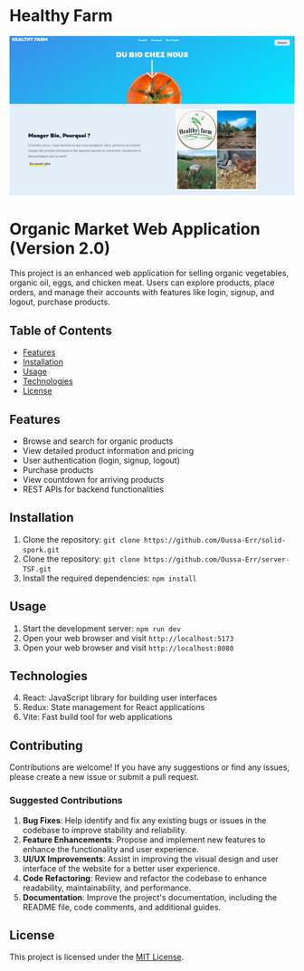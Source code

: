 # Healthy Farm

![Home Screenshot](./src/assets/home-screenshot.png)

# Organic Market Web Application (Version 2.0)

This project is an enhanced web application for selling organic vegetables, organic oil, eggs, and chicken meat. Users can explore products, place orders, and manage their accounts with features like login, signup, and logout, purchase products.

## Table of Contents

- [Features](#features)
- [Installation](#installation)
- [Usage](#usage)
- [Technologies](#technologies)
- [License](#license)

## Features

- Browse and search for organic products
- View detailed product information and pricing
- User authentication (login, signup, logout)
- Purchase products
- View countdown for arriving products
- REST APIs for backend functionalities

## Installation

1. Clone the repository: `git clone https://github.com/Oussa-Err/solid-spork.git`
2. Clone the repository: `git clone https://github.com/Oussa-Err/server-TSF.git`
3. Install the required dependencies: `npm install`

## Usage

1. Start the development server: `npm run dev`
2. Open your web browser and visit `http://localhost:5173`
2. Open your web browser and visit `http://localhost:8080`

## Technologies

4. React: JavaScript library for building user interfaces
5. Redux: State management for React applications
6. Vite: Fast build tool for web applications

## Contributing

Contributions are welcome! If you have any suggestions or find any issues, please create a new issue or submit a pull request.

### Suggested Contributions

1. **Bug Fixes**: Help identify and fix any existing bugs or issues in the codebase to improve stability and reliability.
2. **Feature Enhancements**: Propose and implement new features to enhance the functionality and user experience.
3. **UI/UX Improvements**: Assist in improving the visual design and user interface of the website for a better user experience.
4. **Code Refactoring**: Review and refactor the codebase to enhance readability, maintainability, and performance.
5. **Documentation**: Improve the project's documentation, including the README file, code comments, and additional guides.

## License

This project is licensed under the [MIT License](./LICENCE).
